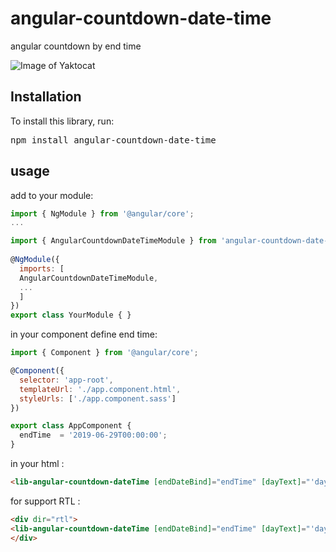 # angular-countdown-date-time

angular countdown by end time

![Image of Yaktocat](http://oi68.tinypic.com/4ixwd3.jpg)


## Installation
To install this library, run:
<pre>
npm install angular-countdown-date-time
</pre>

## usage
add to your module:

```javascript
import { NgModule } from '@angular/core';
...

import { AngularCountdownDateTimeModule } from 'angular-countdown-date-time';
 
@NgModule({
  imports: [
  AngularCountdownDateTimeModule,
  ...
  ]
})
export class YourModule { }
```

in your component define end time: 
```javascript
import { Component } from '@angular/core';

@Component({
  selector: 'app-root',
  templateUrl: './app.component.html',
  styleUrls: ['./app.component.sass']
})

export class AppComponent {
  endTime  = '2019-06-29T00:00:00';
}
```

in your html : 
```html
<lib-angular-countdown-dateTime [endDateBind]="endTime" [dayText]="'day'" [hourText]="'hour'" [minutesText]="'minute'" [secondsText]="'second'"> </lib-angular-countdown-dateTime>
```
for support RTL : 
```html
<div dir="rtl">
<lib-angular-countdown-dateTime [endDateBind]="endTime" [dayText]="'day'" [hourText]="'hour'" [minutesText]="'minute'" [secondsText]="'second'"> </lib-angular-countdown-dateTime>
</div>
```


